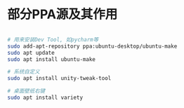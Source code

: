 部分PPA源及其作用
==============

``` bash

# 用来安装Dev Tool, 如pycharm等
sudo add-apt-repository ppa:ubuntu-desktop/ubuntu-make
sudo apt update
sudo apt install ubuntu-make

# 系统自定义
sudo apt install unity-tweak-tool

# 桌面壁纸右键
sudo apt install variety

```

